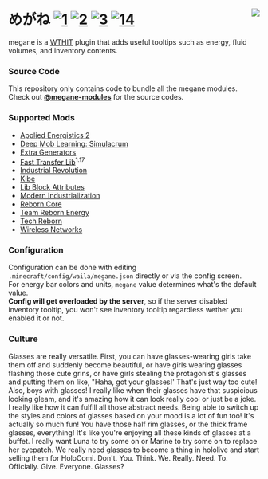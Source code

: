 # めがね [![1][1]][6]  [![2][2]][4]  [![3][3]][5] [![14][14]][15] <img src="https://user-images.githubusercontent.com/21150434/122664496-ff7ed300-d1cb-11eb-871a-6671514f01ed.png" align="right"/>

megane is a [WTHIT][11] plugin that adds useful tooltips such as energy, fluid volumes, and inventory contents.

### Source Code
This repository only contains code to bundle all the megane modules. Check out [**@megane-modules**](https://github.com/megane-modules) for the source codes.

### Supported Mods
- [Applied Energistics 2](https://www.curseforge.com/minecraft/mc-mods/applied-energistics-2)
- [Deep Mob Learning: Simulacrum](https://www.curseforge.com/minecraft/mc-mods/deep-mob-learning-simulacrum)
- [Extra Generators](https://www.curseforge.com/minecraft/mc-mods/extra-generators)
- [Fast Transfer Lib](https://github.com/Technici4n/FastTransferLib)<sup>1.17</sup>
- [Industrial Revolution](https://www.curseforge.com/minecraft/mc-mods/industrial-revolution)
- [Kibe](https://www.curseforge.com/minecraft/mc-mods/kibe)
- [Lib Block Attributes](https://www.curseforge.com/minecraft/mc-mods/libblockattributes)
- [Modern Industrialization](https://www.curseforge.com/minecraft/mc-mods/modern-industrialization)
- [Reborn Core](https://www.curseforge.com/minecraft/mc-mods/reborncore)
- [Team Reborn Energy](https://github.com/TechReborn/energy)
- [Tech Reborn](https://www.curseforge.com/minecraft/mc-mods/techreborn)
- [Wireless Networks](https://www.curseforge.com/minecraft/mc-mods/wireless-networks)

### Configuration
Configuration can be done with editing `.minecraft/config/waila/megane.json` directly or via the config screen.    
For energy bar colors and units, `megane` value determines what's the default value.    
**Config will get overloaded by the server**, so if the server disabled inventory tooltip, you won't see inventory tooltip regardless wether you
enabled it or not.

### Culture

Glasses are really versatile. First, you can have glasses-wearing girls take them off and suddenly become beautiful, or have girls wearing glasses
flashing those cute grins, or have girls stealing the protagonist's glasses and putting them on like, "Haha, got your glasses!' That's just way too
cute! Also, boys with glasses! I really like when their glasses have that suspicious looking gleam, and it's amazing how it can look really cool or
just be a joke. I really like how it can fulfill all those abstract needs. Being able to switch up the styles and colors of glasses based on your mood
is a lot of fun too! It's actually so much fun! You have those half rim glasses, or the thick frame glasses, everything! It's like you're enjoying all
these kinds of glasses at a buffet. I really want Luna to try some on or Marine to try some on to replace her eyepatch. We really need glasses to
become a thing in hololive and start selling them for HoloComi. Don't. You. Think. We. Really. Need. To. Officially. Give. Everyone. Glasses?

[1]: https://img.shields.io/badge/minecraft-1.16+-brightgreen
[2]: https://img.shields.io/badge/loader-Fabric-blue
[3]: https://img.shields.io/badge/code_quality-F-red
[4]: https://fabricmc.net
[5]: https://git.io/code-quality
[6]: https://minecraft.net
[11]: https://www.curseforge.com/minecraft/mc-mods/wthit
[14]: https://img.shields.io/badge/dynamic/json?color=orange&label=downloads&query=downloadCount&url=https%3A%2F%2Faddons-ecs.forgesvc.net%2Fapi%2Fv2%2Faddon%2F408118&logo=curseforge
[15]: https://www.curseforge.com/minecraft/mc-mods/megane
